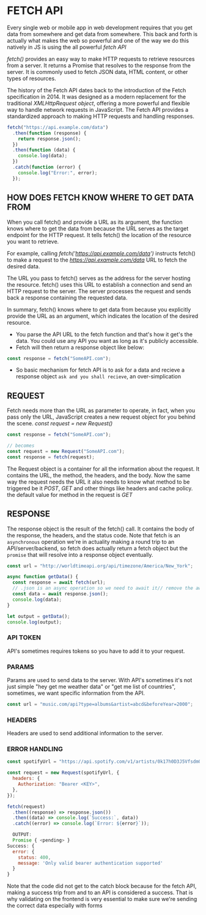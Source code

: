 # FETCH API

Every single web or mobile app in web development requires that you get data from somewhere and get data from somewhere. This back and forth is actually what makes the web so powerful and one of the way we do this natively in JS is using the all powerful _fetch API_

_fetch()_ provides an easy way to make HTTP requests to retrieve resources from a server. It returns a Promise that resolves to the response from the server. It is commonly used to fetch JSON data, HTML content, or other types of resources.

The history of the Fetch API dates back to the introduction of the Fetch specification in 2014. It was designed as a modern replacement for the traditional _XMLHttpRequest object_, offering a more powerful and flexible way to handle network requests in JavaScript. The Fetch API provides a standardized approach to making HTTP requests and handling responses.

```js
fetch("https://api.example.com/data")
  .then(function (response) {
    return response.json();
  })
  .then(function (data) {
    console.log(data);
  })
  .catch(function (error) {
    console.log("Error:", error);
  });
```

## HOW DOES FETCH KNOW WHERE TO GET DATA FROM

When you call fetch() and provide a URL as its argument, the function knows where to get the data from because the URL serves as the target endpoint for the HTTP request. It tells fetch() the location of the resource you want to retrieve.

For example, calling _fetch('https://api.example.com/data')_ instructs fetch() to make a request to the _https://api.example.com/data_ URL to fetch the desired data.

The URL you pass to fetch() serves as the address for the server hosting the resource. fetch() uses this URL to establish a connection and send an HTTP request to the server. The server processes the request and sends back a response containing the requested data.

In summary, fetch() knows where to get data from because you explicitly provide the URL as an argument, which indicates the location of the desired resource.

- You parse the API URL to the fetch function and that's how it get's the data. You could use any API you want as long as it's publicly accessible.
- Fetch will then return a response object like below:

```js
const response = fetch("SomeAPI.com");
```

- So basic mechanism for fetch API is to ask for a data and recieve a response object `ask and you shall recieve`, an over-simplication

## REQUEST

Fetch needs more than the URL as parameter to operate, in fact, when you pass only the URL, JavaScript creates a new request object for you behind the scene. _const request = new Request()_

```js
const response = fetch("SomeAPI.com");

// becomes
const request = new Request("SomeAPI.com");
const response = fetch(request);
```

The Request object is a container for all the information about the request. It contains the URL, the method, the headers, and the body. Now the same way the request needs the URL it also needs to know what method to be triggered be it _POST_, _GET_ and other things like headers and cache policy. the default value for method in the request is _GET_

## RESPONSE

The response object is the result of the fetch() call. It contains the body of the response, the headers, and the status code. Note that fetch is an `asynchronous` operation we're in actuality making a round trip to an API/server/backend, so fetch does actually return a fetch object but the `promise` that will resolve into a response object eventually.

```js
const url = "http://worldtimeapi.org/api/timezone/America/New_York";

async function getData() {
  const response = await fetch(url);
  // .json is an async operation so we need to await it// remove the await and see what happens
  const data = await response.json();
  console.log(data);
}

let output = getData();
console.log(output);
```

### API TOKEN

API's sometimes requires tokens so you have to add it to your request.

### PARAMS

Params are used to send data to the server. With API's sometimes it's not just simple "hey get me weather data" or "get me list of countries", sometimes, we want specific information from the API.

```js
const url = "music.com/api?type=albums&artist=abcd&beforeYear=2000";
```

### HEADERS

Headers are used to send additional information to the server.

### ERROR HANDLING

```js
const spotifyUrl = "https://api.spotify.com/v1/artists/0k17h0D3J5VfsdmQ1iZtE9";

const request = new Request(spotifyUrl, {
  headers: {
    Authorization: "Bearer <KEY>",
  },
});

fetch(request)
  .then((response) => response.json())
  .then((data) => console.log(`Success:`, data))
  .catch((error) => console.log(`Error: ${error}`));

  OUTPUT:
  Promise { <pending> }
Success: {
  error: {
    status: 400,
    message: 'Only valid bearer authentication supported'
  }
}
```

Note that the code did not get to the catch block because for the fetch API, making a success trip from and to an API is considered a success. That is why validating on the frontend is very essential to make sure weʻre sending the correct data especially with forms
